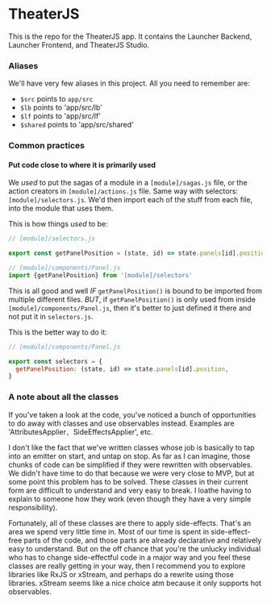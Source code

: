 # TheaterJS

This is the repo for the TheaterJS app. It contains the Launcher Backend, Launcher Frontend, and TheaterJS Studio.

### Aliases

We'll have very few aliases in this project. All you need to remember are:

* `$src` points to `app/src`
* `$lb` points to 'app/src/lb'
* `$lf` points to 'app/src/lf'
* `$shared` points to 'app/src/shared'

### Common practices

#### Put code close to where it is primarily used

We *used* to put the sagas of a module in a `[module]/sagas.js` file, or the action creators in `[module]/actions.js` file. Same way with selectors: `[module]/selectors.js`. We'd then import each of the stuff from each file, into the module that uses them.

This is how things *used* to be:

```javascript
// [module]/selectors.js

export const getPanelPosition = (state, id) => state.panels[id].position

// [module]/components/Panel.js
import {getPanelPosition} from '[module]/selectors'
```

This is all good and well _IF_ `getPanelPosition()` is bound to be imported from multiple different files. _BUT_, if `getPanelPosition()` is only used from inside `[module]/components/Panel.js`, then it's better to just defined it there and not put it in `selectors.js`.

This is the better way to do it:

```javascript
// [module]/components/Panel.js

export const selectors = {
  getPanelPosition: (state, id) => state.panels[id].position,
}
```

### A note about all the classes

If you've taken a look at the code, you've noticed a bunch of opportunities to do away with classes and use observables instead. Examples are 'AttributesApplier`, `SideEffectsApplier', etc.

I don't like the fact that we've written classes whose job is basically to tap into an emitter on start, and untap on stop. As far as I can imagine, those chunks of code can be simplified if they were rewritten with observables. We didn't have time to do that because we were very close to MVP, but at some point this problem has to be solved. These classes in their current form are difficult to understand and very easy to break. I loathe having to explain to someone how they work (even though they have a very simple responsibility).

Fortunately, all of these classes are there to apply side-effects. That's an area we spend very little time in. Most of our time is spent in side-effect-free parts of the code, and those parts are already declarative and relatively easy to understand. But on the off chance that you're the unlucky individual who has to change side-effectful code in a major way and you feel these classes are really getting in your way, then I recommend you to explore libraries like RxJS or xStream, and perhaps do a rewrite using those libraries. xStream seems like a nice choice atm because it only supports hot observables.